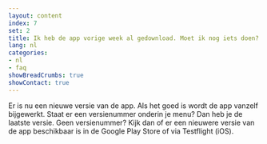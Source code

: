```yaml
---
layout: content
index: 7
set: 2
title: Ik heb de app vorige week al gedownload. Moet ik nog iets doen?
lang: nl
categories:
- nl
- faq
showBreadCrumbs: true
showContact: true
---
```

Er is nu een nieuwe versie van de app. Als het goed is wordt de app vanzelf bijgewerkt. Staat er een versienummer onderin je menu? Dan heb je de laatste versie. Geen versienummer? Kijk dan of er een nieuwere versie van de app beschikbaar is in de Google Play Store of via Testflight (iOS).

